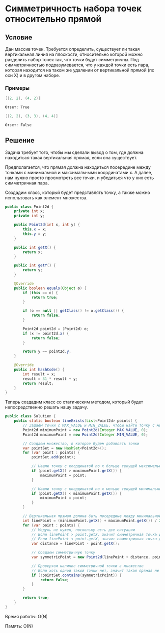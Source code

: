 # Симметричность набора точек относительно прямой

## Условие

Дан массив точек. Требуется определить, существует ли такая вертикальная линия на плоскости, относительно которой можно разделить набор точек так, что точки будут симметричны. Под симметричностью подразумевается, что у каждой точки есть пара, которая находится на таком же удалении от вертикальной прямой (по оси Х) и в другом наборе.

### Примеры

```java
[(2, 2), (4, 2)]

Ответ: True
```

```java
[(2, 2), (3, 3), (4, 4)]

Ответ: False
```

## Решение

Задача требует того, чтобы мы сделали вывод о том, где должна находиться такая вертикальная прямая, если она существует.

Предполагается, что прямая должна находиться посередине между точками с минимальной и максимальными координатами x. А далее, нам нужно просто просмотреть все точки, и убедиться что у них есть симметричная пара.

Создадим класс, который будет представлять точку, а также можно использовать как элемент множества.

```java
public class Point2d {
    private int x;
    private int y;

    public Point2d(int x, int y) {
        this.x = x;
        this.y = y;
    }

    public int getX() {
        return x;
    }

    public int getY() {
        return y;
    }

    @Override
    public boolean equals(Object o) {
        if (this == o) {
            return true;
        }

        if (o == null || getClass() != o.getClass()) {
            return false;
        }

        Point2d point2d = (Point2d) o;
        if (x != point2d.x) {
            return false;
        }

        return y == point2d.y;
    }

    @Override
    public int hashCode() {
        int result = x;
        result = 31 * result + y;
        return result;
    }
}
```

Теперь создадим класс со статическим методом, который будет непосредственно решать нашу задачу.

```java
public class Solution {
    public static boolean lineExists(List<Point2d> points) {
        // Задаем точки с MAX_VALUE и MIN_VALUE, чтобы найти точку с минимальной и максимальной координатами по х.
        Point2d minimumPoint = new Point2d(Integer.MAX_VALUE, 0);
        Point2d maximumPoint = new Point2d(Integer.MIN_VALUE, 0);

        // Создаем множество, в которое будем добавлять точки
        var pointSet = new HashSet<Point2d>();
        for (var point : points) {
            pointSet.add(point);

            // Нашли точку с координатой по х больше текущей максимальной и обновили
            if (point.getX() > maximumPoint.getX()) {
                maximumPoint = point;
            }

            // Нашли точку с координатой по х меньше текущей минимальной и обновили
            if (point.getX() < minimumPoint.getX()) {
                minimumPoint = point;
            }
        }

        // Вертикальная прямая должна быть посередине между минимальной и максимальными координатами по х
        int linePoint = (minimumPoint.getX() + maximumPoint.getX()) / 2;
        for (var point : points) {
            // Модуль не нужен, поскольку есть две ситуации
            // Если linePoint > point.getX, значит симметричная точка должна быть справа от прямой, разность будет положительна, добавим с плюсом
            // Если linePoint < point.getX, значит симметричная точка должна быть слева от прямой, разность будет отрицательно, добавим с минусом
            var distance = linePoint - point.getX();

            // Создаем симметричную точку
            var symmetricPoint = new Point2d(linePoint + distance, point.getY());

            // Проверяем наличие симметричной точки в множестве
            // Если хоть одной такой точки нет, значит такая прямая не существует
            if (!pointSet.contains(symmetricPoint)) {
                return false;
            }
        }

        return true;
    }
}
```


Время работы: O(N)

Память: O(N)

